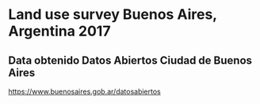 # Land use survey Buenos Aires, Argentina 2017

## Data obtenido Datos Abiertos Ciudad de Buenos Aires

https://www.buenosaires.gob.ar/datosabiertos
